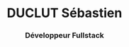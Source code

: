 <h1 align='center'>DUCLUT Sébastien</h1>
<h3 align='center'>Développeur Fullstack </h3>


<!--
**Seb735/Seb735** is a ✨ _special_ ✨ repository because its `README.md` (this file) appears on your GitHub profile.

card of stat github (https://github.com/anuraghazra/github-readme-stats)
[![Anurag's github stats](https://github-readme-stats.vercel.app/api?username=Seb735&theme=merko)](https://github.com/anuraghazra/github-readme-stats)

Here are some ideas to get you started:

- 🔭 I’m currently working on ...
- 🌱 I’m currently learning ...
- 👯 I’m looking to collaborate on ...
- 🤔 I’m looking for help with ...
- 💬 Ask me about ...
- 📫 How to reach me: ...
- 😄 Pronouns: ...
- ⚡ Fun fact: ...
-->

